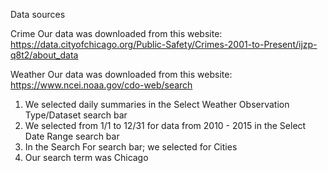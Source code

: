 Data sources 

Crime 
Our data was downloaded from this website: https://data.cityofchicago.org/Public-Safety/Crimes-2001-to-Present/ijzp-q8t2/about_data

Weather
Our data was downloaded from this website: https://www.ncei.noaa.gov/cdo-web/search
1. We selected daily summaries in the Select Weather Observation Type/Dataset search bar 
2. We selected from 1/1 to 12/31 for data from 2010 - 2015 in the Select Date Range search bar
3. In the Search For search bar; we selected for Cities
4. Our search term was Chicago
